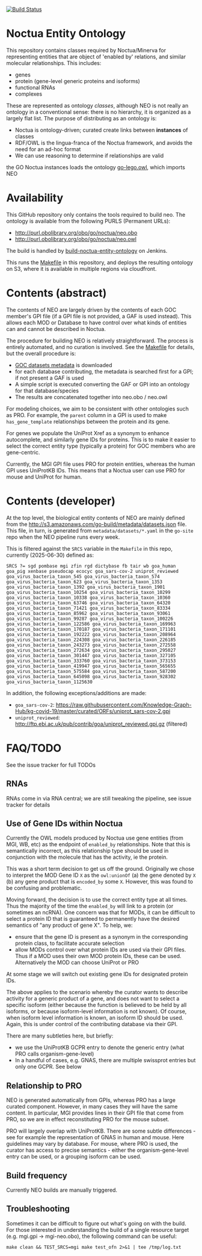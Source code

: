[![Build Status](https://travis-ci.org/geneontology/neo.svg?branch=master)](https://travis-ci.org/geneontology/neo)

# Noctua Entity Ontology

This repository contains classes required by Noctua/Minerva for
representing entities that are object of 'enabled by' relations, and
similar molecular relationships. This includes:

 * genes
 * protein (gene-level generic proteins and isoforms)
 * functional RNAs
 * complexes

These are represented as ontology _classes_, although NEO is not
really an ontology in a conventional sense: there is no hierarchy, it
is organized as a largely flat list. The purpose of distributing as an
ontology is:

 * Noctua is ontology-driven; curated create links between __instances__ of classes
 * RDF/OWL is the lingua-franca of the Noctua framework, and avoids the need for an ad-hoc format
 * We can use reasoning to determine if relationships are valid

the GO Noctua instances loads the ontology
[go-lego.owl](http://purl.obolibrary.org/obo/go/extensions/go-lego.owl),
which imports NEO

# Availability

This GitHub repository only contains the tools required to build
neo. The ontology is available from the following PURLS (Permanent URLs):

 * http://purl.obolibrary.org/obo/go/noctua/neo.obo
 * http://purl.obolibrary.org/obo/go/noctua/neo.owl

The build is handled by
[build-noctua-entity-ontology](https://build.berkeleybop.org/job/build-noctua-entity-ontology/)
on Jenkins.

This runs the [Makefile](Makefile) in this repository, and deploys the
resulting ontology on S3, where it is available in multiple regions
via cloudfront.

# Contents (abstract)

The contents of NEO are largely driven by the contents of each GOC
member's GPI file (if a GPI file is not provided, a GAF is used
instead). This allows each MOD or Database to have control over what
kinds of entities can and cannot be described in Noctua.

The procedure for building NEO is relatively straightforward. The
process is entirely automated, and no curation is involved. See the
[Makefile](Makefile) for details, but the overall procedure is:

 * [GOC datasets metadata](https://github.com/geneontology/go-site/tree/master/metadata/datasets) is downloaded
 * for each database contributing, the metadata is searched first for a GPI; if not present a GAF is used
 * A simple script is executed converting the GAF or GPI into an ontology for that database/species
 * The results are concatenated together into neo.obo / neo.owl

For modeling choices, we aim to be consistent with other ontologies
such as PRO. For example, the `parent` column in a GPI is used to make
`has_gene_template` relationships between the protein and its gene.

For genes we populate the UniProt Xref as a synonym to enhance
autocomplete, and similarly gene IDs for proteins. This is to make it
easier to select the correct entity type (typically a protein) for GOC
members who are gene-centric.

Currently, the MGI GPI file uses PRO for protein entities, whereas the
human GPI uses UniProtKB IDs. This means that a Noctua user can use
PRO for mouse and UniProt for human.

# Contents (developer)

At the top level, the biological entity contents of NEO are mainly defined from the http://s3.amazonaws.com/go-build/metadata/datasets.json file. This file, in turn, is generated from `metadata/datasets/*.yaml` in the `go-site` repo when the NEO pipeline runs every week.

This is filtered against the `SRCS` variable in the `Makefile` in this repo, currently (2025-06-30) defined as:

`SRCS ?= sgd pombase mgi zfin rgd dictybase fb tair wb goa_human goa_pig xenbase pseudocap ecocyc goa_sars-cov-2 uniprot_reviewed goa_virus_bacteria_taxon_545 goa_virus_bacteria_taxon_574 goa_virus_bacteria_taxon_623 goa_virus_bacteria_taxon_1353 goa_virus_bacteria_taxon_1392 goa_virus_bacteria_taxon_1901 goa_virus_bacteria_taxon_10254 goa_virus_bacteria_taxon_10299 goa_virus_bacteria_taxon_10338 goa_virus_bacteria_taxon_10360 goa_virus_bacteria_taxon_63746 goa_virus_bacteria_taxon_64320 goa_virus_bacteria_taxon_71421 goa_virus_bacteria_taxon_83334 goa_virus_bacteria_taxon_85962 goa_virus_bacteria_taxon_93061 goa_virus_bacteria_taxon_99287 goa_virus_bacteria_taxon_100226 goa_virus_bacteria_taxon_122586 goa_virus_bacteria_taxon_169963 goa_virus_bacteria_taxon_170187 goa_virus_bacteria_taxon_171101 goa_virus_bacteria_taxon_192222 goa_virus_bacteria_taxon_208964 goa_virus_bacteria_taxon_224308 goa_virus_bacteria_taxon_226185 goa_virus_bacteria_taxon_243273 goa_virus_bacteria_taxon_272558 goa_virus_bacteria_taxon_272634 goa_virus_bacteria_taxon_295027 goa_virus_bacteria_taxon_301447 goa_virus_bacteria_taxon_327105 goa_virus_bacteria_taxon_333760 goa_virus_bacteria_taxon_373153 goa_virus_bacteria_taxon_419947 goa_virus_bacteria_taxon_565655 goa_virus_bacteria_taxon_575584 goa_virus_bacteria_taxon_587200 goa_virus_bacteria_taxon_645098 goa_virus_bacteria_taxon_928302 goa_virus_bacteria_taxon_1125630`

In addition, the following exceptions/additions are made:

- `goa_sars-cov-2`: https://raw.githubusercontent.com/Knowledge-Graph-Hub/kg-covid-19/master/curated/ORFs/uniprot_sars-cov-2.gpi
- `uniprot_reviewed`: http://ftp.ebi.ac.uk/pub/contrib/goa/uniprot_reviewed.gpi.gz (filtered)

# FAQ/TODO

See the issue tracker for full TODOs

## RNAs

RNAs come in via RNA central; we are still tweaking the pipeline, see issue tracker for details

## Use of Gene IDs within Noctua

Currently the OWL models produced by Noctua use gene entities (from
MGI, WB, etc) as the endpoint of `enabled_by` relationships. Note that
this is semantically incorrect, as this relationship type should be
used in conjunction with the molecule that has the activity, ie the
protein.

This was a short term decision to get us off the ground. Originally we
chose to interpret the MOD Gene ID `X` as the `owl:unionOf` (a) the
gene denoted by `X` (b) any gene product that is `encoded_by` some
`X`. However, this was found to be confusing and problematic.

Moving forward, the decision is to use the correct entity type at all
times. Thus the majority of the time the `enabled_by` will link to a
protein (or sometimes an ncRNA). One concern was that for MODs, it can
be difficult to select a protein ID that is guaranteed to permanently
have the desired semantics of "any product of gene X". To help, we:

 * ensure that the gene ID is present as a synonym in the corresponding protein class, to facilitate accurate selection
 * allow MODs control over what protein IDs are used via their GPI files. Thus if a MOD uses their own MOD protein IDs, these can be used. Alternatively the MOD can choose UniProt or PRO

At some stage we will switch out existing gene IDs for designated protein IDs.

The above applies to the scenario whereby the curator wants to
describe activity for a generic product of a gene, and does not want
to select a specific isoform (either because the function is believed
to be held by all isoforms, or because isoform-level information is
not known). Of course, when isoform level information is known, an
isoform ID should be used. Again, this is under control of the
contributing database via their GPI.

There are many subtleties here, but briefly:

 * we use the UniProtKB GCPR entry to denote the generic entry (what PRO calls organism-gene-level)
 * In a handful of cases, e.g. GNAS, there are multiple swissprot entries but only one GCPR. See below

## Relationship to PRO

NEO is generated automatically from GPIs, whereas PRO has a large
curated component. However, in many cases they will have the same
content. In particular, MGI provides lines in their GPI file that come
from PRO, so we are in effect reconstituting PRO for the mouse subset.

PRO will largely overlap with UniProtKB. There are some subtle
differences - see for example the representation of GNAS in human and
mouse. Here guidelines may vary by database. For mouse, where PRO is
used, the curator has access to precise semantics - either the
organism-gene-level entry can be used, or a grouping isoform can be
used.

## Build frequency

Currently NEO builds are manually triggered.

## Troubleshooting

Sometimes it can be difficult to figure out what's going on with the
build. For those interested in understanding the build of a single resource target (e.g. mgi.gpi -> mgi-neo.obo), the following command can be useful:

`make clean && TEST_SRCS=mgi make test_ofn 2>&1 | tee /tmp/log.txt`
